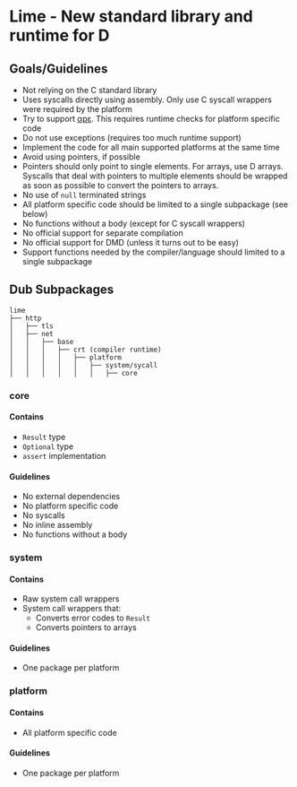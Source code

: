 # Lime - New standard library and runtime for D

## Goals/Guidelines

* Not relying on the C standard library
* Uses syscalls directly using assembly. Only use C syscall wrappers were
    required by the platform
* Try to support [αpε](https://justine.lol/ape.html). This requires runtime
    checks for platform specific code
* Do not use exceptions (requires too much runtime support)
* Implement the code for all main supported platforms at the same time
* Avoid using pointers, if possible
* Pointers should only point to single elements. For arrays, use D arrays.
    Syscalls that deal with pointers to multiple elements should be wrapped as
    soon as possible to convert the pointers to arrays.
* No use of `null` terminated strings
* All platform specific code should be limited to a single subpackage (see below)
* No functions without a body (except for C syscall wrappers)
* No official support for separate compilation
* No official support for DMD (unless it turns out to be easy)
* Support functions needed by the compiler/language should limited to a single
    subpackage

## Dub Subpackages

```
lime
├── http
│   ├── tls
│   ├── net
│   │   ├── base
│   │   │   ├── crt (compiler runtime)
│   │   │   │   ├── platform
│   │   │   │   │   ├── system/sycall
│   │   │   │   │   │   ├── core
```

### core

#### Contains

* `Result` type
* `Optional` type
* `assert` implementation

#### Guidelines

* No external dependencies
* No platform specific code
* No syscalls
* No inline assembly
* No functions without a body

### system

#### Contains

* Raw system call wrappers
* System call wrappers that:
    * Converts error codes to `Result`
    * Converts pointers to arrays

#### Guidelines

* One package per platform

### platform

#### Contains

* All platform specific code

#### Guidelines

* One package per platform
